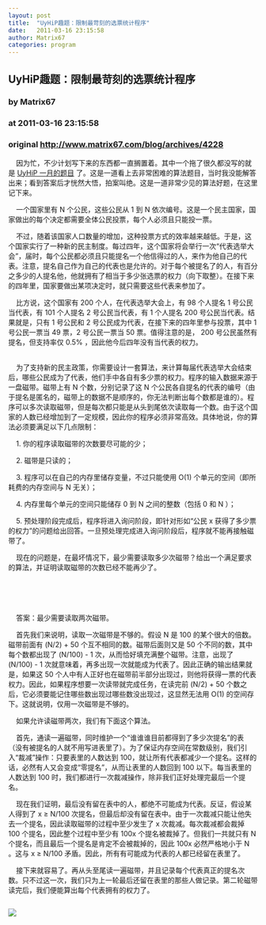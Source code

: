```yaml
---
layout: post
title:  "UyHiP趣题：限制最苛刻的选票统计程序"
date:   2011-03-16 23:15:58
author: Matrix67
categories: program
---
```


## UyHiP趣题：限制最苛刻的选票统计程序
### by Matrix67
### at 2011-03-16 23:15:58
### original <http://www.matrix67.com/blog/archives/4228>

<p>    因为忙，不少计划写下来的东西都一直搁置着。其中一个拖了很久都没写的就是 <a href="http://www.brand.site.co.il/riddles/201101q.html">UyHiP 一月的题目</a> 了。这是一道看上去非常困难的算法题目，当时我没能解答出来；看到答案后才恍然大悟，拍案叫绝。这是一道非常少见的算法好题，在这里记下来。</p>
<p>    一个国家里有 N 个公民，这些公民从 1 到 N 依次编号。这是一个民主国家，国家做出的每个决定都需要全体公民投票，每个人必须且只能投一票。</p>
<p>    不过，随着该国家人口数量的增加，这种投票方式的效率越来越低。于是，这个国家实行了一种新的民主制度。每过四年，这个国家将会举行一次“代表选举大会”，届时，每个公民都必须且只能提名一个他信得过的人，来作为他自己的代表。注意，提名自己作为自己的代表也是允许的。对于每个被提名了的人，有百分之多少的人提名他，他就拥有了相当于多少张选票的权力（向下取整）。在接下来的四年里，国家要做出某项决定时，就只需要这些代表来参加了。</p>
<p>    比方说，这个国家有 200 个人，在代表选举大会上，有 98 个人提名 1 号公民当代表，有 101 个人提名 2 号公民当代表，有 1 个人提名 200 号公民当代表。结果就是，只有 1 号公民和 2 号公民成为代表，在接下来的四年里参与投票，其中 1 号公民一票当 49 票，2 号公民一票当 50 票。值得注意的是， 200 号公民虽然有提名，但支持率仅 0.5% ，因此他今后四年没有当代表的权力。</p>
<p><span></span><br>
    为了支持新的民主政策，你需要设计一套算法，来计算每届代表选举大会结束后，哪些公民成为了代表，他们手中各自有多少票的权力。程序的输入数据来源于一盘磁带。磁带上有 N 个数，分别记录了这 N 个公民各自提名的代表的编号（由于提名是匿名的，磁带上的数据不是顺序的，你无法判断出每个数都是谁的）。程序可以多次读取磁带，但是每次都只能是从头到尾依次读取每一个数。由于这个国家的人数已经增加到了一定规模，因此你的程序必须非常高效。具体地说，你的算法必须要满足以下几点限制：</p>
<p>    1. 你的程序读取磁带的次数要尽可能的少；</p>
<p>    2. 磁带是只读的；</p>
<p>    3. 程序可以在自己的内存里储存变量，不过只能使用 O(1) 个单元的空间（即所耗费的内存空间与 N 无关）；</p>
<p>    4. 内存里每个单元的空间只能储存 0 到 N 之间的整数（包括 0 和 N ）；</p>
<p>    5. 预处理阶段完成后，程序将进入询问阶段，即针对形如“公民 x 获得了多少票的权力”的问题给出回答。一旦预处理完成进入询问阶段后，程序就不能再接触磁带了。</p>
<p>    现在的问题是，在最坏情况下，最少需要读取多少次磁带？给出一个满足要求的算法，并证明读取磁带的次数已经不能再少了。</p>
<p> <br>
 <br>
 <br>
 <br>
    答案：最少需要读取两次磁带。</p>
<p>    首先我们来说明，读取一次磁带是不够的。假设 N 是 100 的某个很大的倍数。磁带前面有 (N/2) + 50 个互不相同的数。磁带后面则又是 50 个不同的数，其中每个数都出现了 (N/100) - 1 次，从而恰好填充满整个磁带。注意，出现了 (N/100) - 1 次就意味着，再多出现一次就能成为代表了。因此正确的输出结果就是，如果这 50 个人中有人正好也在磁带前半部分出现过，则他将获得一票的代表权力。因此，如果程序想要一次读带就完成任务，在读完前 (N/2) + 50 个数之后，它必须要能记住哪些数出现过哪些数没出现过，这显然无法用 O(1) 的空间存下。这就说明，仅用一次磁带是不够的。</p>
<p>    如果允许读磁带两次，我们有下面这个算法。</p>
<p>    首先，通读一遍磁带，同时维护一个“谁谁谁目前都得到了多少次提名”的表（没有被提名的人就不用写进表里了）。为了保证内存空间在常数级别，我们引入“裁减”操作：只要表里的人数达到 100，就让所有代表都减少一个提名。这样的话，必然有人又会变成“零提名”，从而让表里的人数回到 100 以下。每当表里的人数达到 100 时，我们都进行一次裁减操作，除非我们正好处理完最后一个提名。</p>
<p>    现在我们证明，最后没有留在表中的人，都绝不可能成为代表。反证，假设某人得到了 x ≥ N/100 次提名，但最后却没有留在表中。由于一次裁减只能让他失去一个提名，因此读取磁带的过程中至少发生了 x 次裁减。每次裁减都会裁掉 100 个提名，因此整个过程中至少有 100x 个提名被裁掉了。但我们一共就只有 N 个提名，而且最后一个提名是肯定不会被裁掉的，因此 100x 必然严格地小于 N 。这与 x ≥ N/100 矛盾。因此，所有有可能成为代表的人都已经留在表里了。</p>
<p>    接下来就容易了。再从头至尾读一遍磁带，并且记录每个代表真正的提名次数。只不过这一次，我们只为上一轮最后还留在表里的那些人做记录。第二轮磁带读完后，我们便能算出每个代表拥有的权力了。</p><img src="http://www1.feedsky.com/t1/503406927/matrix67/feedsky/s.gif?r=http://www.matrix67.com/blog/archives/4228" border="0" height="0" width="0"><p><a href="http://www1.feedsky.com/r/l/feedsky/matrix67/503406927/art01.html"><img border="0" ismap src="http://www1.feedsky.com/r/i/feedsky/matrix67/503406927/art01.gif"></a></p>